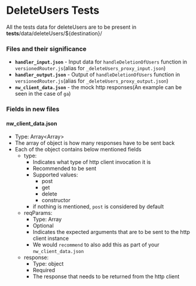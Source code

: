 # DeleteUsers Tests

All the tests data for deleteUsers are to be present in __tests__/data/deleteUsers/${destination}/

### Files and their significance
  - __`handler_input.json`__ - Input data for  `handleDeletionOfUsers` function in `versionedRouter.js`(alias for `_deleteUsers_proxy_input.json`)
  - __`handler_output.json`__ - Output of `handleDeletionOfUsers` function in `versionedRouter.js`(alias for `_deleteUsers_proxy_output.json`)
  - __`nw_client_data.json`__ - the mock http responses(An example can be seen in the case of `ga`)

### Fields in new files

#### nw_client_data.json

- Type: Array<Array<object>>
- The array of object is how many responses have to be sent back
- Each of the object contains below mentioned fields
   - type:
     - Indicates what type of http client invocation it is
     - Recommended to be sent
     - Supported values: 
       - post
       - get
       - delete
       - constructor
     - if nothing is mentioned, `post` is considered by default
   - reqParams:
     - Type: Array<any>
     - Optional
     - Indicates the expected arguments that are to be sent to the http client instance
     - We would `recommend` to also add this as part of your `nw_client_data.json`
   - response:
     - Type: object
     - Required
     - The response that needs to be returned from the http client